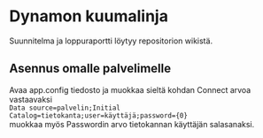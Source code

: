 # Dynamon kuumalinja

Suunnitelma ja loppuraportti löytyy repositorion wikistä.

## Asennus omalle palvelimelle

Avaa app.config tiedosto ja muokkaa sieltä  kohdan Connect arvoa vastaavaksi<br/> `Data source=palvelin;Initial Catalog=tietokanta;user=käyttäjä;password={0}` <br/> muokkaa myös Passwordin arvo tietokannan käyttäjän salasanaksi. 